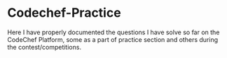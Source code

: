# Codechef-Practice
Here I have properly documented the questions I have solve so far on the CodeChef Platform, some as a part of practice section and others during the contest/competitions.
